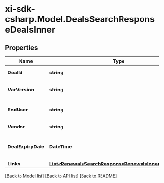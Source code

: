 # xi-sdk-csharp.Model.DealsSearchResponseDealsInner

## Properties

Name | Type | Description | Notes
------------ | ------------- | ------------- | -------------
**DealId** | **string** | Deal/Special bid number. | [optional] 
**VarVersion** | **string** | Most recent version number of the deal. | [optional] 
**EndUser** | **string** | The end user/customer&#39;s name. | [optional] 
**Vendor** | **string** | The vendor&#39;s name. | [optional] 
**DealExpiryDate** | **DateTime** | Expiration date of the deal/Special bid. | [optional] 
**Links** | [**List&lt;RenewalsSearchResponseRenewalsInnerLinksInner&gt;**](RenewalsSearchResponseRenewalsInnerLinksInner.md) |  | [optional] 

[[Back to Model list]](../README.md#documentation-for-models) [[Back to API list]](../README.md#documentation-for-api-endpoints) [[Back to README]](../README.md)

